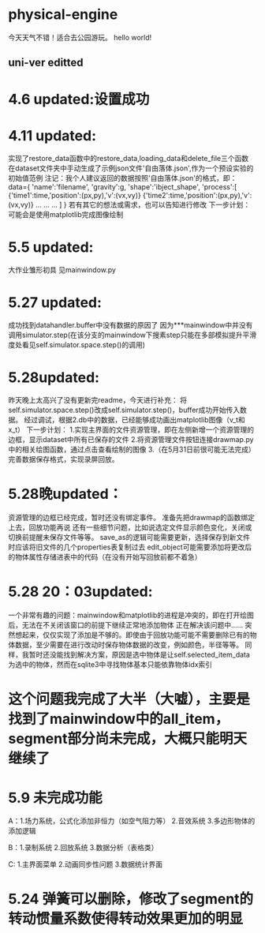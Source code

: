 # physical-engine

今天天气不错！适合去公园游玩。
hello world!

## uni-ver editted

# 4.6 updated:设置成功

# 4.11 updated:

实现了restore_data函数中的restore_data,loading_data和delete_file三个函数
在dataset文件夹中手动生成了示例json文件'自由落体.json',作为一个预设实验的初始值范例
注记：我个人建议返回的数据按照'自由落体.json'的格式，即：
data={
    'name':'filename',
    'gravity':g,
    'shape':'ibject_shape',
    'process':[
        {'time1':time,'position':(px,py),'v':(vx,vy)}
        {'time2':time,'position':(px,py),'v':(vx,vy)}
        …
        …
        …
    ]
}
若有其它的想法或需求，也可以告知进行修改
下一步计划：可能会是使用matplotlib完成图像绘制


# 5.5 updated:

大作业雏形初具
见mainwindow.py


# 5.27 updated:

成功找到datahandler.buffer中没有数据的原因了
因为***mainwindow中并没有调用simulator.step(在该分支的mainwindow下搜素step只能在多部模拟提升平滑度处看见self.simulator.space.step()的调用)
# 5.28updated:
昨天晚上太高兴了没有更新完readme，今天进行补充：
将self.simulator.space.step()改成self.simulator.step()，buffer成功开始传入数据。
经过调试，根据2.db中的数据，已经能够成功画出matplotlib图像（v_t和x_t）
下一步计划：
1.实现主界面的文件资源管理，即在左侧新增一个资源管理的边框，显示dataset中所有已保存的文件
2.将资源管理文件按钮连接drawmap.py中的相关绘图函数，通过点击查看绘制的图像
3.（在5月31日前很可能无法完成）完善数据保存格式，实现录屏回放。

# 5.28晚updated：
资源管理的边框已经完成，暂时还没有绑定事件。
准备先把drawmap的函数绑定上去，回放功能再说
还有一些细节问题，比如说选定文件显示颜色变化，关闭或切换前提醒未保存文件等等。
save_as的逻辑可能需要更新，选择保存到新文件时应该将旧文件的几个properties表复制过去
edit_object可能需要添加将更改后的物体属性存储进表中的代码（在没有开始写回放前都不着急）

# 5.28 20：03updated:
一个非常有趣的问题：mainwindow和matplotlib的进程是冲突的，即在打开绘图后，无法在不关闭该窗口的前提下继续正常地添加物体
正在解决该问题中……
突然想起来，仅仅实现了添加是不够的。即使由于回放功能可能不需要删除已有的物体数据，至少需要在进行改动时保存物体数据的改变，例如颜色，半径等等。
同样，我暂时还没能找到解决方案，原因是选中物体是让self.selected_item_data为选中的物体，然而在sqlite3中寻找物体基本只能依靠物体idx索引

这个问题我完成了大半（大嘘），主要是找到了mainwindow中的all_item，
segment部分尚未完成，大概只能明天继续了
=======

# 5.9 未完成功能

A：1.场力系统，公式化添加非恒力（如空气阻力等）
   2.音效系统
   3.多边形物体的添加逻辑
   
B：1.录制系统
   2.回放系统
   3.数据分析（表格类）

C: 1.主界面菜单
   2.动画同步性问题
   3.数据统计界面

# 5.24 弹簧可以删除，修改了segment的转动惯量系数使得转动效果更加的明显


